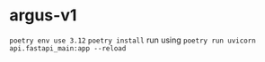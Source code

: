 # argus-v1

`poetry env use 3.12`
`poetry install`
run using `poetry run uvicorn api.fastapi_main:app --reload`
